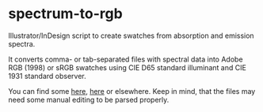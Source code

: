 # spectrum-to-rgb
Illustrator/InDesign script to create swatches from absorption and emission spectra.

It converts comma- or tab-separated files with spectral data into Adobe RGB (1998) or sRGB swatches using CIE D65 standard illuminant and CIE 1931 standard observer.

You can find some [here](https://omlc.org/spectra/), [here](http://vplapps.astro.washington.edu/pigments) or elsewhere. Keep in mind, that the files may need some manual editing to be parsed properly.
